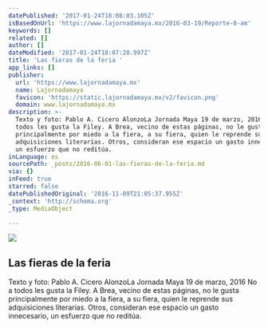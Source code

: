 ```yaml
---
datePublished: '2017-01-24T18:08:03.105Z'
isBasedOnUrl: 'https://www.lajornadamaya.mx/2016-03-19/Reporte-8-am'
keywords: []
related: []
author: []
dateModified: '2017-01-24T18:07:20.997Z'
title: 'Las fieras de la feria '
app_links: []
publisher:
  url: 'https://www.lajornadamaya.mx'
  name: Lajornadamaya
  favicon: 'https://static.lajornadamaya.mx/v2/favicon.png'
  domain: www.lajornadamaya.mx
description: >-
  Texto y foto: Pablo A. Cicero AlonzoLa Jornada Maya 19 de marzo, 2016 No a
  todos les gusta la Filey. A Brea, vecino de estas páginas, no le gusta
  principalmente por miedo a la fiera, a su fiera, quien le reprende sus
  adquisiciones literarias. Otros, consideran ese espacio un gasto innecesario,
  un esfuerzo que no reditúa.
inLanguage: es
sourcePath: _posts/2016-06-01-las-fieras-de-la-feria.md
via: {}
inFeed: true
starred: false
datePublishedOriginal: '2016-11-09T21:05:37.955Z'
_context: 'http://schema.org'
_type: MediaObject

---
```

<article style=""><img src="https://s3-us-west-2.amazonaws.com/the-grid-img/p/6f2cd198cfb68b0bc2480233390ce1d2efe4341e.jpg" /><h1>Las fieras de la feria </h1><p>Texto y foto: Pablo A. Cicero AlonzoLa Jornada Maya 19 de marzo, 2016 No a todos les gusta la Filey. A Brea, vecino de estas páginas, no le gusta principalmente por miedo a la fiera, a su fiera, quien le reprende sus adquisiciones literarias. Otros, consideran ese espacio un gasto innecesario, un esfuerzo que no reditúa.</p></article>